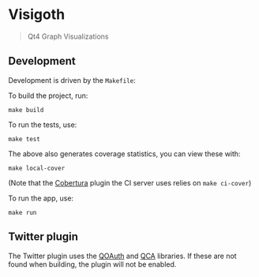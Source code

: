 Visigoth
========

> Qt4 Graph Visualizations

Development
-----------

Development is driven by the `Makefile`:

To build the project, run:

    make build

To run the tests, use:

    make test

The above also generates coverage statistics, you can view these with:

    make local-cover

(Note that the [Cobertura](http://cobertura.sourceforge.net/) plugin
the CI server uses relies on `make ci-cover`)

To run the app, use:

    make run

Twitter plugin
--------------

The Twitter plugin uses the [QOAuth](https://github.com/ayoy/qoauth)
and [QCA](http://delta.affinix.com/qca/) libraries.  If these are not
found when building, the plugin will not be enabled.
